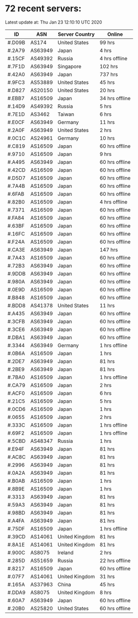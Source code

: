 # 72 recent servers:

Latest update at: Thu Jan 23 12:10:10 UTC 2020

| ID | ASN | Server Country | Online |
| -- | --- | -------------- | ------ |
| #.D09B | AS174 | United States | 99 hrs |
| #.2A79 | AS63949 | Japan | 4 hrs |
| #.15CF | AS49392 | Russia | 4 hrs offline |
| #.7F1D | AS63949 | Singapore | 102 hrs |
| #.42A0 | AS63949 | Japan | 737 hrs |
| #.9FC3 | AS53889 | United States | 45 hrs |
| #.D827 | AS20150 | United States | 20 hrs |
| #.EBB7 | AS16509 | Japan | 34 hrs offline |
| #.14D9 | AS49392 | Russia | 5 hrs |
| #.7E1D | AS3462 | Taiwan | 6 hrs |
| #.E0CF | AS63949 | Germany | 11 hrs |
| #.2A0F | AS63949 | United States | 2 hrs |
| #.0C1C | AS24961 | Germany | 10 hrs |
| #.C819 | AS16509 | Japan | 60 hrs offline |
| #.9710 | AS16509 | Japan | 9 hrs |
| #.A495 | AS63949 | Japan | 60 hrs offline |
| #.42CD | AS16509 | Japan | 60 hrs offline |
| #.D5D7 | AS16509 | Japan | 60 hrs offline |
| #.7A4B | AS16509 | Japan | 60 hrs offline |
| #.6FAB | AS16509 | Japan | 60 hrs offline |
| #.82B0 | AS16509 | Japan | 4 hrs offline |
| #.7371 | AS16509 | Japan | 60 hrs offline |
| #.FA84 | AS16509 | Japan | 60 hrs offline |
| #.63BF | AS16509 | Japan | 60 hrs offline |
| #.16FC | AS16509 | Japan | 60 hrs offline |
| #.F24A | AS16509 | Japan | 60 hrs offline |
| #.CA3E | AS63949 | Japan | 147 hrs |
| #.7A43 | AS16509 | Japan | 60 hrs offline |
| #.72B3 | AS63949 | Japan | 60 hrs offline |
| #.9DDB | AS63949 | Japan | 60 hrs offline |
| #.980A | AS63949 | Japan | 60 hrs offline |
| #.0E9D | AS16509 | Japan | 60 hrs offline |
| #.B848 | AS16509 | Japan | 60 hrs offline |
| #.BDD8 | AS41378 | United States | 11 hrs |
| #.A435 | AS63949 | Japan | 60 hrs offline |
| #.3CFB | AS63949 | Japan | 60 hrs offline |
| #.3CE6 | AS63949 | Japan | 60 hrs offline |
| #.DBA1 | AS63949 | Japan | 60 hrs offline |
| #.3344 | AS63949 | Germany | 1 hrs offline |
| #.0B6A | AS16509 | Japan | 1 hrs |
| #.2DE7 | AS63949 | Japan | 81 hrs |
| #.2BE9 | AS63949 | Japan | 81 hrs |
| #.7BA0 | AS16509 | Japan | 1 hrs offline |
| #.CA79 | AS16509 | Japan | 2 hrs |
| #.ACF0 | AS16509 | Japan | 6 hrs |
| #.21C5 | AS16509 | Japan | 5 hrs |
| #.0CD6 | AS16509 | Japan | 1 hrs |
| #.0655 | AS16509 | Japan | 2 hrs |
| #.333C | AS16509 | Japan | 1 hrs offline |
| #.69F2 | AS16509 | Japan | 1 hrs offline |
| #.5CBD | AS48347 | Russia | 1 hrs |
| #.E94F | AS63949 | Japan | 81 hrs |
| #.AC8C | AS63949 | Japan | 81 hrs |
| #.2996 | AS63949 | Japan | 81 hrs |
| #.0A2A | AS63949 | Japan | 81 hrs |
| #.B0AB | AS16509 | Japan | 1 hrs |
| #.8B9E | AS16509 | Japan | 1 hrs |
| #.3313 | AS63949 | Japan | 81 hrs |
| #.59A3 | AS63949 | Japan | 81 hrs |
| #.98BD | AS63949 | Japan | 81 hrs |
| #.A4FA | AS63949 | Japan | 81 hrs |
| #.75DF | AS16509 | Japan | 1 hrs offline |
| #.39CD | AS14061 | United Kingdom | 81 hrs |
| #.8A1E | AS14061 | United Kingdom | 81 hrs |
| #.900C | AS8075 | Ireland | 2 hrs |
| #.285D | AS51659 | Russia | 22 hrs offline |
| #.8217 | AS16509 | Japan | 60 hrs offline |
| #.07F7 | AS14061 | United Kingdom | 31 hrs |
| #.165A | AS37963 | China | 45 hrs |
| #.DDA9 | AS8075 | United Kingdom | 8 hrs |
| #.60A7 | AS63949 | Japan | 60 hrs offline |
| #.20B0 | AS25820 | United States | 60 hrs offline |

